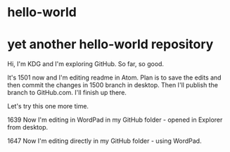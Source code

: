 # hello-world
# yet another hello-world repository

Hi, I'm KDG and I'm exploring GitHub. So far, so good.

It's 1501 now and I'm editing readme in Atom. Plan is to save the edits and then commit the changes in 1500 branch in desktop. Then I'll publish the branch to GitHub.com.  I'll finish up there.

Let's try this one more time.

1639 Now I'm editing in WordPad in my GitHub folder - opened in Explorer from desktop.

1647 Now I'm editing directly in my GitHub folder - using WordPad. 
